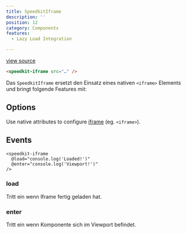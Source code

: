 ```yaml
---
title: SpeedkitIframe
description: ''
position: 12
category: Components
features:
  - Lazy Load Integration

---
```



[view source](https://github.com/GrabarzUndPartner/nuxt-speedkit/blob/main/lib/components/SpeedkitIframe.vue)


```html
<speedkit-iframe src="…" />
```

Das `SpeedkitIframe` ersetzt den Einsatz eines nativen `<iframe>` Elements und bringt folgende Features mit:

<list :items="features"></list>

## Options

Use native attributes to configure [iframe](https://www.w3schools.com/tags/tag_iframe.asp) (eg. `<iframe>`).
## Events

```vue[example]
<speedkit-iframe 
  @load="console.log('Loaded!')" 
  @enter="console.log('Viewport!')" 
/>
```

### load

Tritt ein wenn Iframe fertig geladen hat.

### enter

Tritt ein wenn Komponente sich im Viewport befindet.

